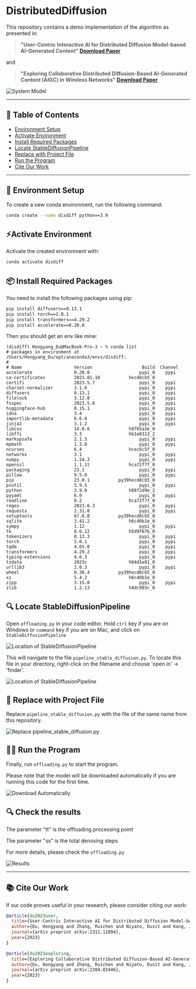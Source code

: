 # DistributedDiffusion

This repository contains a demo implementation of the algorithm as presented in:

> **"User-Centric Interactive AI for Distributed Diffusion Model-based AI-Generated Content" [Download Paper](journal_paper.pdf)**

and

> **"Exploring Collaborative Distributed Diffusion-Based AI-Generated Content (AIGC) in Wireless Networks" [Download Paper](mag_paper.pdf)**

![System Model](readme/img0.png)

---

## 📝 Table of Contents
- [Environment Setup](#-environment-setup)
- [Activate Environment](#-activate-environment)
- [Install Required Packages](#-install-required-packages)
- [Locate StableDiffusionPipeline](#-locate-stablediffusionpipeline)
- [Replace with Project File](#-replace-with-project-file)
- [Run the Program](#-run-the-program)
- [Cite Our Work](#-cite-our-work)

---

## 🔧 Environment Setup
To create a new conda environment, run the following command:

```bash
conda create --name disdiff python==3.9
```
## ⚡Activate Environment
Activate the created environment with:
```bash
conda activate disdiff
```

## 📦 Install Required Packages
You need to install the following packages using pip:
```bash
pip install diffusers==0.13.1
pip install torch==2.0.1
pip install transformers==4.29.2
pip install accelerate==0.20.0
```

Then you should get an env like mine:
```
(disdiff) Hongyang_Du@MacBook-Pro-3 ~ % conda list
# packages in environment at /Users/Hongyang_Du/opt/anaconda3/envs/disdiff:
#
# Name                    Version                   Build  Channel
accelerate                0.20.0                   pypi_0    pypi
ca-certificates           2023.01.10           hecd8cb5_0  
certifi                   2023.5.7                 pypi_0    pypi
charset-normalizer        3.1.0                    pypi_0    pypi
diffusers                 0.13.1                   pypi_0    pypi
filelock                  3.12.0                   pypi_0    pypi
fsspec                    2023.5.0                 pypi_0    pypi
huggingface-hub           0.15.1                   pypi_0    pypi
idna                      3.4                      pypi_0    pypi
importlib-metadata        6.6.0                    pypi_0    pypi
jinja2                    3.1.2                    pypi_0    pypi
libcxx                    14.0.6               h9765a3e_0  
libffi                    3.3                  hb1e8313_2  
markupsafe                2.1.3                    pypi_0    pypi
mpmath                    1.3.0                    pypi_0    pypi
ncurses                   6.4                  hcec6c5f_0  
networkx                  3.1                      pypi_0    pypi
numpy                     1.24.3                   pypi_0    pypi
openssl                   1.1.1t               hca72f7f_0  
packaging                 23.1                     pypi_0    pypi
pillow                    9.5.0                    pypi_0    pypi
pip                       23.0.1           py39hecd8cb5_0  
psutil                    5.9.5                    pypi_0    pypi
python                    3.9.0                h88f2d9e_2  
pyyaml                    6.0                      pypi_0    pypi
readline                  8.2                  hca72f7f_0  
regex                     2023.6.3                 pypi_0    pypi
requests                  2.31.0                   pypi_0    pypi
setuptools                67.8.0           py39hecd8cb5_0  
sqlite                    3.41.2               h6c40b1e_0  
sympy                     1.12                     pypi_0    pypi
tk                        8.6.12               h5d9f67b_0  
tokenizers                0.13.3                   pypi_0    pypi
torch                     2.0.1                    pypi_0    pypi
tqdm                      4.65.0                   pypi_0    pypi
transformers              4.29.2                   pypi_0    pypi
typing-extensions         4.6.3                    pypi_0    pypi
tzdata                    2023c                h04d1e81_0  
urllib3                   2.0.3                    pypi_0    pypi
wheel                     0.38.4           py39hecd8cb5_0  
xz                        5.4.2                h6c40b1e_0  
zipp                      3.15.0                   pypi_0    pypi
zlib                      1.2.13               h4dc903c_0
```

## 🔍 Locate StableDiffusionPipeline
Open `offloading.py` in your code editor. Hold `ctrl` key if you are on Windows or `command` key if you are on Mac, and click on `StableDiffusionPipeline`

![Location of StableDiffusionPipeline](readme/img1.png)

This will navigate to the file `pipeline_stable_diffusion.py`. To locate this file in your directory, right-click on the filename and choose 'open in' -> 'finder'.

![Location of StableDiffusionPipeline](readme/img2.png)

## 🔄 Replace with Project File
Replace `pipeline_stable_diffusion.py` with the file of the same name from this repository.

![Replace `pipeline_stable_diffusion.py`](readme/img3.png)

## 🏃‍♀️ Run the Program
Finally, run `offloading.py` to start the program.

Please note that the model will be downloaded automatically if you are running this code for the first time.
 
![Download Automatically](readme/img4.png)

## 🔍 Check the results

The parameter "tt" is the offloading processing point

The parameter "ss" is the total denosing steps

For more details, please check the `offloading.py`

![Results](readme/img5.png)
 
---

## 📚 Cite Our Work

If our code proves useful in your research, please consider citing our work:

```bibtex
@article{du2023user,
  title={User-Centric Interactive AI for Distributed Diffusion Model-based AI-Generated Content},
  author={Du, Hongyang and Zhang, Ruichen and Niyato, Dusit and Kang, Jiawen and Xiong, Zehui and Cui, Shuguang and Shen, Xuemin and Kim, Dong In},
  journal={arXiv preprint arXiv:2311.11094},
  year={2023}
}
```


```bibtex
@article{du2023exploring,
  title={Exploring Collaborative Distributed Diffusion-Based AI-Generated Content (AIGC) in Wireless Networks},
  author={Du, Hongyang and Zhang, Ruichen and Niyato, Dusit and Kang, Jiawen and Xiong, Zehui and Kim, Dong In and Poor, H Vincent},
  journal={arXiv preprint arXiv:2304.03446},
  year={2023}
}
```
